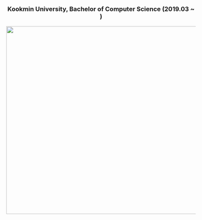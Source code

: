 <div align="center">   
  <h3>Kookmin University, Bachelor of Computer Science (2019.03 ~ )</h3>   
  
  <p align="center">
  <img src="https://user-images.githubusercontent.com/84502236/221876932-eac8f0c0-06ba-4314-a359-43058b1b080f.png" width="600", height="500">
  </p>
</div>
